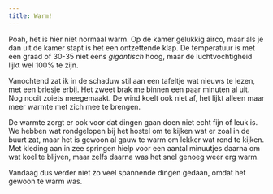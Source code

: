 ```yaml
---
title: Warm!
---
```



Poah, het is hier niet normaal warm. Op de kamer gelukkig airco, maar als je dan
uit de kamer stapt is het een ontzettende klap. De temperatuur is met een graad
of 30-35 niet eens _gigantisch_ hoog, maar de luchtvochtigheid lijkt wel 100% te
zijn. 

Vanochtend zat ik in de schaduw stil aan een tafeltje wat nieuws te lezen, met
een briesje erbij. Het zweet brak me binnen een paar minuten al uit. Nog nooit
zoiets meegemaakt. De wind koelt ook niet af, het lijkt alleen maar meer warmte
met zich mee te brengen.

De warmte zorgt er ook voor dat dingen gaan doen niet echt fijn of leuk is. We
hebben wat rondgelopen bij het hostel om te kijken wat er zoal in de buurt zat,
maar het is gewoon al gauw te warm om lekker wat rond te kijken. Met kleding aan
in zee springen hielp voor een aantal minuutjes daarna om wat koel te blijven,
maar zelfs daarna was het snel genoeg weer erg warm.

Vandaag dus verder niet zo veel spannende dingen gedaan, omdat het gewoon te
warm was.
